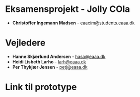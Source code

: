 # Eksamensprojekt - Jolly COla

- **Christoffer Ingemann Madsen** - eaacim@students.eaaa.dk 
   


# Vejledere 
- **Hanne Skjærlund Andersen** - hasa@eaaa.dk 
- **Heidi Lisbeth Larho** - larh@eaaa.dk 
- **Per Thykjær Jensen** - petj@eaaa.dk

# Link til prototype
